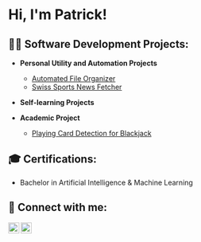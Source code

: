 <h1>Hi, I'm Patrick! <br/><a href="https://github.com/patrickmartins31"></a></h1>

<h2>👨‍💻 Software Development Projects: </h2>

- <b> Personal Utility and Automation Projects</b> 
  - [Automated File Organizer](https://github.com/PatrickMartins31/AutomatedFileOrganizer)
  - [Swiss Sports News Fetcher](https://github.com/PatrickMartins31/SwissSportsNewsFetcher)
  
- <b>Self-learning Projects</b>


- <b>Academic Project </b>
  - [Playing Card Detection for Blackjack](https://github.com/)

<h2> 🎓 Certifications: </h2>

  - Bachelor in Artificial Intelligence & Machine Learning
  
<h2> 🤳 Connect with me:</h2>

[<img align="left" alt="JoshMadakor | LinkedIn" width="22px" src="https://cdn.jsdelivr.net/npm/simple-icons@v3/icons/linkedin.svg" />][linkedin]
[<img align="left" alt="JoshMadakor | Instagram" width="22px" src="https://cdn.jsdelivr.net/npm/simple-icons@v3/icons/instagram.svg" />][instagram]

[instagram]: https://www.instagram.com/joshmadakor/
[linkedin]: https://linkedin.com/in/joshmadakor

<!--
**joshmadakor1/joshmadakor1** is a ✨ _special_ ✨ repository because its `README.md` (this file) appears on your GitHub profile.

Here are some ideas to get you started:

- 🔭 I’m currently working on ...
- 🌱 I’m currently learning ...
- 👯 I’m looking to collaborate on ...
- 🤔 I’m looking for help with ...
- 💬 Ask me about ...
- 📫 How to reach me: ...
- 😄 Pronouns: ...
- ⚡ Fun fact: ...
-->
